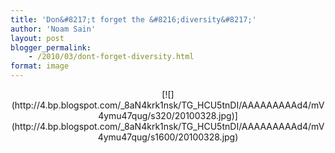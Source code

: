 ```yaml
---
title: 'Don&#8217;t forget the &#8216;diversity&#8217;'
author: 'Noam Sain'
layout: post
blogger_permalink:
    - /2010/03/dont-forget-diversity.html
format: image
---
```


<div style="clear: both; text-align: center;">[![](http://4.bp.blogspot.com/_8aN4krk1nsk/TG_HCU5tnDI/AAAAAAAAAd4/mV4ymu47qug/s320/20100328.jpg)](http://4.bp.blogspot.com/_8aN4krk1nsk/TG_HCU5tnDI/AAAAAAAAAd4/mV4ymu47qug/s1600/20100328.jpg)</div>